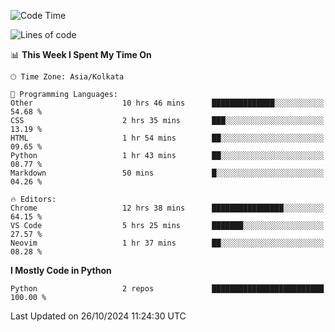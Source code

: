 <!--START_SECTION:waka-->
![Code Time](http://img.shields.io/badge/Code%20Time-355%20hrs%203%20mins-blue)

![Lines of code](https://img.shields.io/badge/From%20Hello%20World%20I%27ve%20Written-332%20lines%20of%20code-blue)

📊 **This Week I Spent My Time On** 

```text
🕑︎ Time Zone: Asia/Kolkata

💬 Programming Languages: 
Other                    10 hrs 46 mins      ██████████████░░░░░░░░░░░   54.68 % 
CSS                      2 hrs 35 mins       ███░░░░░░░░░░░░░░░░░░░░░░   13.19 % 
HTML                     1 hr 54 mins        ██░░░░░░░░░░░░░░░░░░░░░░░   09.65 % 
Python                   1 hr 43 mins        ██░░░░░░░░░░░░░░░░░░░░░░░   08.77 % 
Markdown                 50 mins             █░░░░░░░░░░░░░░░░░░░░░░░░   04.26 % 

🔥 Editors: 
Chrome                   12 hrs 38 mins      ████████████████░░░░░░░░░   64.15 % 
VS Code                  5 hrs 25 mins       ███████░░░░░░░░░░░░░░░░░░   27.57 % 
Neovim                   1 hr 37 mins        ██░░░░░░░░░░░░░░░░░░░░░░░   08.28 % 
```

**I Mostly Code in Python** 

```text
Python                   2 repos             █████████████████████████   100.00 % 
```




 Last Updated on 26/10/2024 11:24:30 UTC
<!--END_SECTION:waka-->
